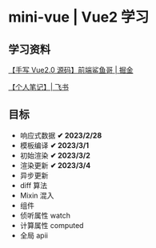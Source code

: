 # mini-vue | Vue2 学习

## 学习资料

[【手写 Vue2.0 源码】前端鲨鱼哥 | 掘金](https://juejin.cn/post/6935344605424517128#heading-2)

[【个人笔记】| 飞书](https://bi20oeq353.feishu.cn/mindnotes/bmncnNVbdFscs2ozQrXCu6ZQbvg#outline)

## 目标

- 响应式数据 **✔ 2023/2/28**
- 模板编译 **✔ 2023/3/1**
- 初始渲染 **✔ 2023/3/2**
- 渲染更新 **✔ 2023/3/4**
- 异步更新
- diff 算法
- Mixin 混入
- 组件
- 侦听属性 watch
- 计算属性 computed
- 全局 apii
